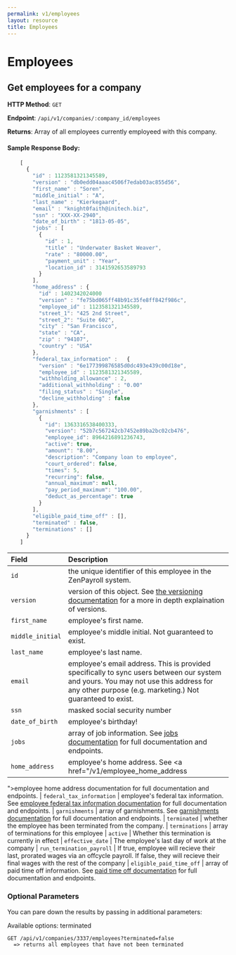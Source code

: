 ```yaml
---
permalink: v1/employees
layout: resource
title: Employees
---
```


# Employees

## Get employees for a company

**HTTP Method**: `GET`

**Endpoint**: `/api/v1/companies/:company_id/employees`

**Returns**: Array of all employees currently employeed with this company.

#### Sample Response Body:

```javascript
    [
      {
        "id" : 1123581321345589,
        "version" : "db0edd04aaac4506f7edab03ac855d56",
        "first_name" : "Soren",
        "middle_initial" : "A",
        "last_name" : "Kierkegaard",
        "email" : "knight0faith@initech.biz",
        "ssn" : "XXX-XX-2940",
        "date_of_birth" : "1813-05-05",
        "jobs" : [
          {
            "id" : 1,
            "title" : "Underwater Basket Weaver",
            "rate" : "80000.00",
            "payment_unit" : "Year",
            "location_id" : 3141592653589793
          }
        ],
        "home_address" : {
          "id" : 1402342024000
          "version" : "fe75bd065ff48b91c35fe8ff842f986c",
          "employee_id" : 1123581321345589,
          "street_1": "425 2nd Street",
          "street_2": "Suite 602",
          "city" : "San Francisco",
          "state" : "CA",
          "zip" : "94107",
          "country" : "USA"
        },
        "federal_tax_information" :   {
          "version" : "6e177399876585d0dc493e439c00d18e",
          "employee_id" : 1123581321345589,
          "withholding_allowance" : 2,
          "additional_withholding" : "0.00"
          "filing_status" : "Single",
          "decline_withholding" : false
        },
        "garnishments" : [
          {
            "id": 1363316538400333,
            "version": "52b7c567242cb7452e89ba2bc02cb476",
            "employee_id": 8964216891236743,
            "active": true,
            "amount": "8.00",
            "description": "Company loan to employee",
            "court_ordered": false,
            "times": 5,
            "recurring": false,
            "annual_maximum": null,
            "pay_period_maximum": "100.00",
            "deduct_as_percentage": true
          }
        ],
        "eligible_paid_time_off" : [],
        "terminated" : false,
        "terminations" : []
      }
    ]
```

| Field                     | Description
| :----------               |:-------------
| `id`                      | the unique identifier of this employee in the ZenPayroll system.
| `version`                 | version of this object. See <a href="/v1/considerations/versioning/">the versioning documentation</a> for a more in depth explaination of versions.
| `first_name`              | employee's first name.
| `middle_initial`          | employee's middle initial. Not guaranteed to exist.
| `last_name`               | employee's last name.
| `email`                   | employee's email address. This is provided specifically to sync users between our system and yours. You may not use this address for any other purpose (e.g. marketing.) Not guaranteed to exist.
| `ssn`                     | masked social security number
| `date_of_birth`           | employee's birthday!
| `jobs`                    | array of job information. See <a href="/v1/jobs">jobs documentation</a> for full documentation and endpoints.
| `home_address`            | employee's home address. See <a href="/v1/employee_home_address
">employee home address documentation</a> for full documentation and endpoints.
| `federal_tax_information`            | employee's federal tax information. See <a href="/v1/employee_federal_tax_information">employee federal tax information documentation</a> for full documentation and endpoints.
| `garnishments`            | array of garnishments. See <a href="/v1/garnishments">garnishments documentation</a> for full documentation and endpoints.
| `terminated`              | whether the employee has been terminated from the company.
| `terminations`            | array of terminations for this employee
| `active`                  | Whether this termination is currently in effect
| `effective_date`          | The employee's last day of work at the company
| `run_termination_payroll` | If true, employee will recieve their last, prorated wages via an offcycle payroll. If false, they will recieve their final wages with the rest of the company
| `eligible_paid_time_off`  | array of paid time off information. See <a href="/v1/paid_time_off">paid time off documentation</a> for full documentation and endpoints.

### Optional Parameters

You can pare down the results by passing in additional parameters:

  Available options: terminated

    GET /api/v1/companies/3337/employees?terminated=false
      => returns all employees that have not been terminated
